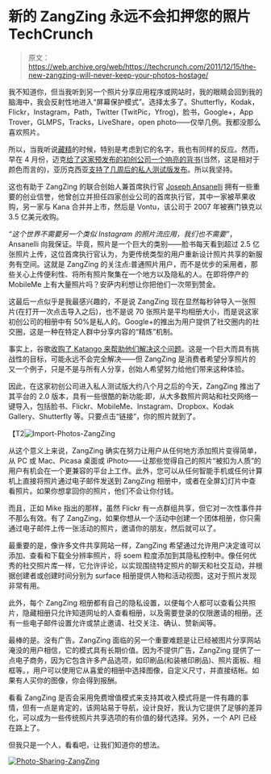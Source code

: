 # 新的 ZangZing 永远不会扣押您的照片 TechCrunch

> 原文：<https://web.archive.org/web/https://techcrunch.com/2011/12/15/the-new-zangzing-will-never-keep-your-photos-hostage/>

我不知道你，但当我听到另一个照片分享应用程序或网站时，我的眼睛会回到我的脑海中，我会反射性地进入“屏幕保护模式”。选择太多了。Shutterfly，Kodak，Flickr，Instagram，Path，Twitter (TwitPic，Yfrog)，脸书，Google+，App Trover，GLMPS，Tracks，LiveShare，open photo——仅举几例。我都没那么喜欢照片。

所以，当我听说[藏精](https://web.archive.org/web/20221209082529/http://www.zangzing.com/)的时候，特别是考虑到它的名字，我也有同样的反应。然而，早在 4 月份，迈克[给了这家预发布的初创公司一个响亮的背书](https://web.archive.org/web/20221209082529/https://beta.techcrunch.com/2011/04/13/another-group-photo-sharing-service-yeah-but-zangzing-actually-works/)(当然，这是相对于颜色而言的)，亚历克西亚[支持了几周后的私人测试版发布](https://web.archive.org/web/20221209082529/https://beta.techcrunch.com/2011/04/26/group-photo-sharing-site-zangzing-now-in-private-beta/)。所以我坚持。

这也有助于 ZangZing 的联合创始人兼首席执行官 [Joseph Ansanelli](https://web.archive.org/web/20221209082529/http://www.crunchbase.com/person/joseph-ansanelli) 拥有一些重要的创业信誉，他曾创立并担任四家创业公司的首席执行官，其中一家被苹果收购，另一家与 Kana 合并并上市，然后是 Vontu，该公司于 2007 年被赛门铁克以 3.5 亿美元收购。

*“这个世界不需要另一个类似 Instagram 的照片流应用，我们也不需要”*，Ansanelli 向我保证。毕竟，照片是一个巨大的类别——脸书每天看到超过 2.5 亿张照片上传，这位首席执行官认为，为更传统类型的用户重新设计照片共享的新服务有空间。这就是 ZangZing 的关注点:普通照片用户，而不是优步的采用者，那些关心上传便利性、将所有照片聚集在一个地方以及隐私的人。在即将停产的 MobileMe 上有大量照片吗？安萨内利想让你把他们一次带到赞金。

这最后一点似乎是我最感兴趣的，不是说 ZangZing 现在显然每秒钟导入一张照片(在打开一次点击导入之后)，也不是说 70 张照片是平均相册大小，而是说这家初创公司的相册中有 50%是私人的。Google+的推出为用户提供了社交圈内的社交圈，这是一种在特定人群中分享内容的“精炼”机制。

事实上，谷歌[收购了 Katango 来帮助他们解决这个问题](https://web.archive.org/web/20221209082529/https://beta.techcrunch.com/2011/11/10/google-acquires-katango-the-automatic-friend-sorter/)。这是一个巨大而具有挑战性的目标，可能永远不会完全解决——但 ZangZing 是消费者希望分享照片的又一个例子，只是不是与所有人分享，创始人希望努力给他们带来这种体验。

因此，在这家初创公司进入私人测试版大约八个月之后的今天，ZangZing 推出了其平台的 2.0 版本，具有一些很酷的新功能:即，从大多数照片网站和社交网络一键导入，包括脸书、Flickr、MobileMe、Instagram、Dropbox、Kodak Gallery、Shutterfly 等。只要点击“链接”，你的照片就到了。

【T2![](img/c7df2a635b644311f080ac997998d82c.png "Import-Photos-ZangZing")

从这个意义上来说，ZangZing 确实在努力让用户从任何地方添加照片变得简单，从 PC 或 Mac、Picasa 桌面或 iPhoto——让那些觉得自己的照片“被扣为人质”的用户有机会在一个更兼容的平台上工作。此外，您可以从任何智能手机或任何计算机上直接将照片通过电子邮件发送到 ZangZing 相册中，或者在全屏幻灯片中查看照片。如果你想拿回你的照片，他们不会让你付钱。

而且，正如 Mike 指出的那样，虽然 Flickr 有一点群组共享，但它对一次性事件并不那么有效。有了 ZangZing，如果你想从一个活动中创建一个团体相册，你只需通过电子邮件上传一张活动的照片，邀请你的朋友，然后就可以了。

最重要的是，像许多文件共享网站一样，ZangZing 希望通过允许用户决定谁可以添加、查看和下载全分辨率照片，将 soem 粒度添加到其隐私控制中。像任何优秀的社交照片库一样，它允许评论，以实现围绕特定照片的聊天和社交互动，并根据创建者或创建时间分别为 surface 相册提供人物和活动视图，这对于照片发现非常有用。

此外，每个 ZangZing 相册都有自己的隐私设置，以便每个人都可以查看公共照片，隐藏相册只允许知道网址的人查看相册，以及需要登录的仅限邀请的相册。还有一些电子邮件设置允许或禁止邀请、社交关注、确认、赞新闻等。

最棒的是。没有广告。ZangZing 面临的另一个重要难题是让已经被图片分享网站淹没的用户相信，它的模式具有长期价值。因为不提供广告，ZangZing 提供了一点电子商务，因为它包含许多产品选项，如印刷品(和装裱印刷品)、照片面板、相框等。，用户可以使用它从喜爱的相册中选择图像，自定义尺寸，并直接结帐。如果有人买你的图像，你会得到报酬。

看看 ZangZing 是否会采用免费增值模式来支持其收入模式将是一件有趣的事情，但有一点是肯定的，该网站易于导航，设计良好，我认为它提供了足够的差异化，可以成为一些传统照片共享选项的有价值的替代选择。另外，一个 API 已经在路上了。

但我只是一个人，看看吧，让我们知道你的想法。

[![](img/669ab1b9edf1dd6c8bac388052d55b0a.png "Photo-Sharing-ZangZing")](https://web.archive.org/web/20221209082529/https://beta.techcrunch.com/wp-content/uploads/2011/12/photo-sharing-zangzing.jpg)